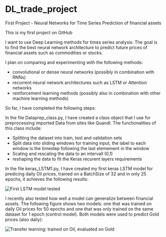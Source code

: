 # DL_trade_project
First Project - Neural Networks for Time Series Prediction of financial assets

This is my first project on GitHub

I want to use Deep Learning methods for times series analysis. The goal is to find the best neural network architecture to predict
future prices of financial assets such as commodities or stocks.

I plan on comparing and experimenting with the following methods:
 - convolutional or dense neural networks (possibly in combination with RNNs)
 - recurrent neural network architectures such as LSTM or Attention networks
 - reinforcement learning methods (possibly also in combination with other machine learning methods)
 
 So far, I have completed the following steps:
 
 In the file Dataprep_class.py, I have created a class object that I use for preprocessing imported Data from sites like Quandl. The functionalities of this class include: 
 - Splitting the dataset into train, test and validation sets
 - Split data into sliding windows for training input, the label to each window is the timestep following the last elemement in the window
 - Scaling and rescaling the data to an intervall (0,1)
 - reshaping the data to fit the Keras recurent layers requirements
 
 In the file keras_LSTM1.py, I have created my first keras LSTM model for predicing daily Oil prices, trained on a BatchSize of 32 and in only 25 epochs, it achieves the following results: 
 

![First LSTM model tested](https://github.com/sphyrna15/DL_trade_project/blob/master/Model%20Evaluation/OPEC_LSTM1.png) 

I recently also tested how well a model can generalize between financial assets. The following figure shows two models: one that was trained on daily Oil prices for 50 epochs and one that was only trained on the same dataset for 1 epoch (control model). Both models were used to predict Gold prices (also daily):


![Transfer learning: trained on Oil, evaluated on Gold](https://github.com/sphyrna15/DL_trade_project/blob/master/Model%20Evaluation/Oil-Gold_LSTM.png)
